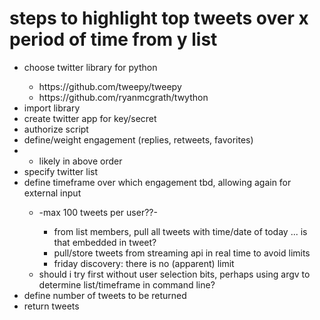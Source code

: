 <h1>steps to highlight top tweets over x period of time from y list</h1>
<ul>
  <li>choose twitter library for python</li>
    <ul>
      <li>https://github.com/tweepy/tweepy</li>
      <li>https://github.com/ryanmcgrath/twython</li>
    </ul>
  <li>import library</li>
  <li>create twitter app for key/secret</li>
  <li>authorize script</li>
  <li>define/weight engagement (replies, retweets, favorites)<li>
    <ul>
      <li>likely in above order</li>
    </ul>
  <li>specify twitter list</li>
  <li>define timeframe over which engagement tbd, allowing again for external input</li>
    <ul>
      <li>-max 100 tweets per user??-</li>
        <ul>
          <li>from list members, pull all tweets with time/date of today ... is that embedded in tweet?</li>
          <li>pull/store tweets from streaming api in real time to avoid limits</li>
          <li>friday discovery: there is no (apparent) limit</li>
        </ul>
      <li>should i try first without user selection bits, perhaps using argv to determine list/timeframe in command line?</li>
    </ul>
  <li>define number of tweets to be returned</li>
  <li>return tweets</li>
</ul>  